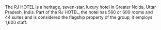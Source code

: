 The RJ HOTEL is a heritage, seven-star, luxury hotel in Greater Noida, Uttar Pradesh, India. Part of the RJ HOTEL, the hotel has 560 or 600 rooms and 44 suites and is considered the flagship property of the group; it employs 1,600 staff.
